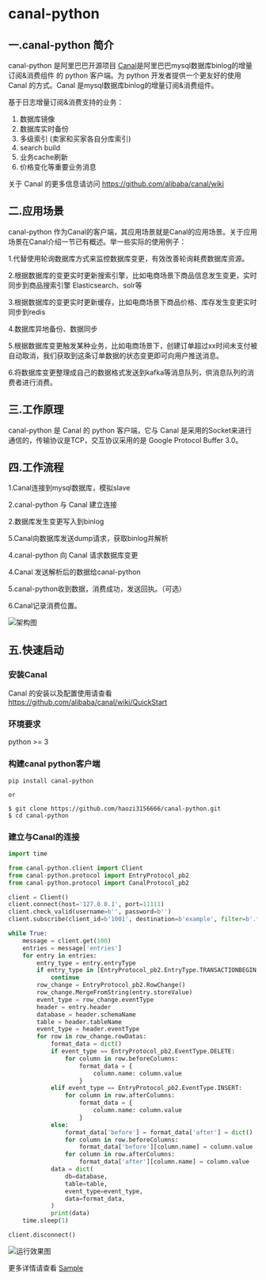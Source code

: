 # canal-python

## 一.canal-python 简介

canal-python 是阿里巴巴开源项目 [Canal](https://github.com/alibaba/canal)是阿里巴巴mysql数据库binlog的增量订阅&消费组件 的 python 客户端。为 python 开发者提供一个更友好的使用 Canal 的方式。Canal 是mysql数据库binlog的增量订阅&消费组件。

基于日志增量订阅&消费支持的业务：

1. 数据库镜像
2. 数据库实时备份
3. 多级索引 (卖家和买家各自分库索引)
4. search build
5. 业务cache刷新
6. 价格变化等重要业务消息

关于 Canal 的更多信息请访问 https://github.com/alibaba/canal/wiki

## 二.应用场景

canal-python 作为Canal的客户端，其应用场景就是Canal的应用场景。关于应用场景在Canal介绍一节已有概述。举一些实际的使用例子：

1.代替使用轮询数据库方式来监控数据库变更，有效改善轮询耗费数据库资源。

2.根据数据库的变更实时更新搜索引擎，比如电商场景下商品信息发生变更，实时同步到商品搜索引擎 Elasticsearch、solr等

3.根据数据库的变更实时更新缓存，比如电商场景下商品价格、库存发生变更实时同步到redis

4.数据库异地备份、数据同步

5.根据数据库变更触发某种业务，比如电商场景下，创建订单超过xx时间未支付被自动取消，我们获取到这条订单数据的状态变更即可向用户推送消息。

6.将数据库变更整理成自己的数据格式发送到kafka等消息队列，供消息队列的消费者进行消费。

## 三.工作原理

canal-python  是 Canal 的 python 客户端，它与 Canal 是采用的Socket来进行通信的，传输协议是TCP，交互协议采用的是 Google Protocol Buffer 3.0。

## 四.工作流程

1.Canal连接到mysql数据库，模拟slave

2.canal-python 与 Canal 建立连接

2.数据库发生变更写入到binlog

5.Canal向数据库发送dump请求，获取binlog并解析

4.canal-python 向 Canal 请求数据库变更

4.Canal 发送解析后的数据给canal-python

5.canal-python收到数据，消费成功，发送回执。（可选）

6.Canal记录消费位置。

![架构图](assets/architecture.png)

## 五.快速启动

### 安装Canal

Canal 的安装以及配置使用请查看 https://github.com/alibaba/canal/wiki/QuickStart

### 环境要求
python >= 3

### 构建canal python客户端

````shell
pip install canal-python

or

$ git clone https://github.com/haozi3156666/canal-python.git
$ cd canal-python
````

### 建立与Canal的连接
````python
import time

from canal-python.client import Client
from canal-python.protocol import EntryProtocol_pb2
from canal-python.protocol import CanalProtocol_pb2

client = Client()
client.connect(host='127.0.0.1', port=11111)
client.check_valid(username=b'', password=b'')
client.subscribe(client_id=b'1001', destination=b'example', filter=b'.*\\..*')

while True:
    message = client.get(100)
    entries = message['entries']
    for entry in entries:
        entry_type = entry.entryType
        if entry_type in [EntryProtocol_pb2.EntryType.TRANSACTIONBEGIN, EntryProtocol_pb2.EntryType.TRANSACTIONEND]:
            continue
        row_change = EntryProtocol_pb2.RowChange()
        row_change.MergeFromString(entry.storeValue)
        event_type = row_change.eventType
        header = entry.header
        database = header.schemaName
        table = header.tableName
        event_type = header.eventType
        for row in row_change.rowDatas:
            format_data = dict()
            if event_type == EntryProtocol_pb2.EventType.DELETE:
                for column in row.beforeColumns:
                    format_data = {
                        column.name: column.value
                    }
            elif event_type == EntryProtocol_pb2.EventType.INSERT:
                for column in row.afterColumns:
                    format_data = {
                        column.name: column.value
                    }
            else:
                format_data['before'] = format_data['after'] = dict()
                for column in row.beforeColumns:
                    format_data['before'][column.name] = column.value
                for column in row.afterColumns:
                    format_data['after'][column.name] = column.value
            data = dict(
                db=database,
                table=table,
                event_type=event_type,
                data=format_data,
            )
            print(data)
    time.sleep(1)

client.disconnect()
````

![运行效果图](assets/effect.gif)


更多详情请查看 [Sample](https://github.com/xingwenge/canal-php/blob/master/src/sample/client.php)

